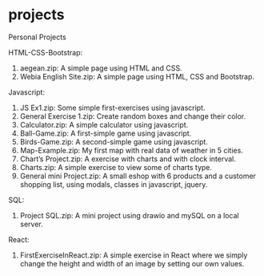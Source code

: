 # projects
Personal Projects

HTML-CSS-Bootstrap:
1. aegean.zip: A simple page using HTML and CSS.
2. Webia English Site.zip: A simple page using HTML, CSS and Bootstrap.

Javascript:
1. JS Ex1.zip: Some simple first-exercises using javascript.
2. General Exercise 1.zip: Create random boxes and change their color.
3. Calculator.zip: A simple calculator using javascript.
4. Ball-Game.zip: A first-simple game using javascript.
5. Birds-Game.zip: A second-simple game using javascript.
6. Map-Example.zip: My first map with real data of weather in 5 cities.
7. Chart’s Project.zip: A exercise with charts and with clock interval.
8. Charts.zip: A simple exercise to view some of charts type.
9. General mini Project.zip: Α small eshop with 6 products and a customer shopping list, using modals, classes in javascript, jquery.

SQL:
1. Project SQL.zip: A mini project using drawio and mySQL on a local server.

React:
1. FirstExerciseInReact.zip: A simple exercise in React where we simply change the height and width of an image by setting our own values.

